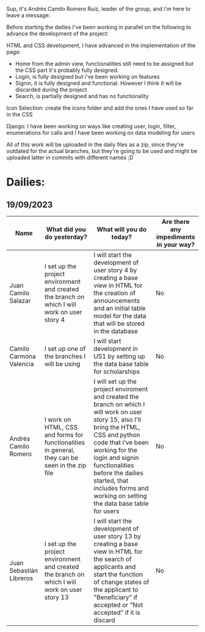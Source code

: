 Sup, it's Andrés Camilo Romero Ruiz, leader of the group, and i'm here to leave a message:

Before starting the dailies I've been working in parallel on the following to advance the development of the project:

HTML and CSS development, I have advanced in the implementation of the page:
* Home from the admin view, functionalities still need to be assigned but the CSS part it's probably fully designed.
* Login, is fully designed but i've been working on features
* Signin, it is fully designed and functional. However I think it will be discarded during the project
* Search, is partially designed and has no functionality

Icon Selection: create the icons folder and add the ones I have used so far in the CSS

Django: I have been working on ways like creating user, login, filter, enumerations for calls and I have been working on data modeling for users

All of this work will be uploaded in the daily files as a zip, since they're outdated for the actual branches, but they're going to be used and might be uploaded latter in commits with different names ;D

# Dailies:

## 19/09/2023

| Name | What did you do yesterday? | What will you do today? | Are there any impediments in your way? |
|----------|----------|----------|----------|
| Juan Camilo Salazar    | I set up the project environment and created the branch on which I will work on user story 4   | I will start the development of user story 4 by creating a base view in HTML for the creation of announcements and an initial table model for the data that will be stored in the database   | No |
| Camilo Carmona Valencia | I set up one of the branches I will be using | I will start development in US1 by setting up the data base table for scholarships | No |
|Andrés Camilo Romero | I work on HTML, CSS and forms for functionalities in general, they can be seen in the zip file |I will set up the project enviroment and created the branch on which I will work on user story 15, also I'll bring the HTML, CSS and python code that i've been working for the login and signin functionalities before the dailies started, that includes forms and working on setting the data base table for users | No |
| Juan Sebastián Libreros | I set up the project environment and created the branch on which I will work on user story 13 | I will start the development of user story 13 by creating a base view in HTML for the search of applicants and start the function of change states of the applicant to "Beneficiary" if accepted or "Not accepted" if it is discard | No |
